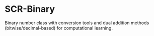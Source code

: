 # SCR-Binary
Binary number class with conversion tools and dual addition methods (bitwise/decimal-based) for computational learning.
